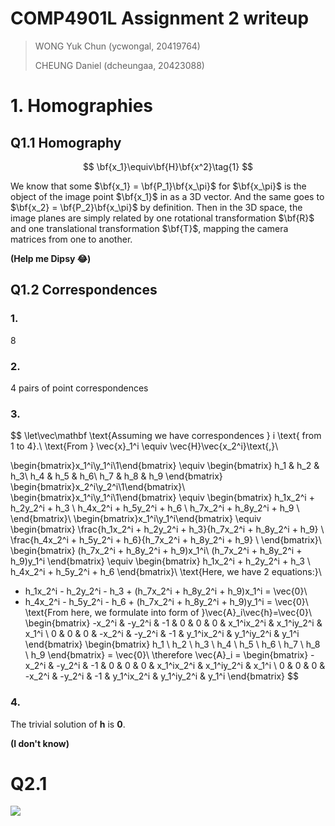 # COMP4901L Assignment 2 writeup

> WONG Yuk Chun (ycwongal, 20419764)
>
> CHEUNG Daniel (dcheungaa, 20423088)

# 1. Homographies

## Q1.1 Homography

$$
\bf{x_1}\equiv\bf{H}\bf{x^2}\tag{1}
$$

We know that some $\bf{x_1} = \bf{P_1}\bf{x_\pi}$ for $\bf{x_\pi}$ is the object of the image point $\bf{x_1}$ in as a 3D vector. And the same goes to $\bf{x_2} = \bf{P_2}\bf{x_\pi}$ by definition. Then in the 3D space, the image planes are simply related by one rotational transformation $\bf{R}$ and one translational transformation $\bf{T}$, mapping the camera matrices from one to another.

**(Help me Dipsy 😂)**

## Q1.2 Correspondences

### 1.

8

### 2.

4 pairs of point correspondences

### 3.

$$
\let\vec\mathbf
\text{Assuming we have correspondences } i \text{ from 1 to 4}.\\
\text{From } \vec{x}_1^i \equiv \vec{H}\vec{x_2^i}\text{,}\\

\begin{bmatrix}x_1^i\\y_1^i\\1\end{bmatrix} \equiv 
	\begin{bmatrix}
		h_1 & h_2 & h_3\\
		h_4 & h_5 & h_6\\
		h_7 & h_8 & h_9
    \end{bmatrix}
    \begin{bmatrix}x_2^i\\y_2^i\\1\end{bmatrix}\\
\begin{bmatrix}x_1^i\\y_1^i\\1\end{bmatrix} \equiv
	\begin{bmatrix}
		h_1x_2^i + h_2y_2^i + h_3 \\
		h_4x_2^i + h_5y_2^i + h_6 \\
		h_7x_2^i + h_8y_2^i + h_9 \\
    \end{bmatrix}\\
\begin{bmatrix}x_1^i\\y_1^i\end{bmatrix} \equiv
	\begin{bmatrix}
		\frac{h_1x_2^i + h_2y_2^i + h_3}{h_7x_2^i + h_8y_2^i + h_9} \\
		\frac{h_4x_2^i + h_5y_2^i + h_6}{h_7x_2^i + h_8y_2^i + h_9} \\
    \end{bmatrix}\\
\begin{bmatrix}
	(h_7x_2^i + h_8y_2^i + h_9)x_1^i\\
	(h_7x_2^i + h_8y_2^i + h_9)y_1^i
\end{bmatrix} \equiv
	\begin{bmatrix}
		h_1x_2^i + h_2y_2^i + h_3 \\
		h_4x_2^i + h_5y_2^i + h_6
    \end{bmatrix}\\
\text{Here, we have 2 equations:}\\
- h_1x_2^i - h_2y_2^i - h_3 + (h_7x_2^i + h_8y_2^i + h_9)x_1^i = \vec{0}\\
- h_4x_2^i - h_5y_2^i - h_6 + (h_7x_2^i + h_8y_2^i + h_9)y_1^i = \vec{0}\\
\text{From here, we formulate into form of }\vec{A}_i\vec{h}=\vec{0}\\
\begin{bmatrix}
	-x_2^i & -y_2^i & -1 & 0 & 0 & 0 & x_1^ix_2^i & x_1^iy_2^i & x_1^i \\
	0 & 0 & 0 & -x_2^i & -y_2^i & -1 & y_1^ix_2^i & y_1^iy_2^i & y_1^i
\end{bmatrix}
	\begin{bmatrix}
		h_1 \\ h_2 \\ h_3 \\ h_4 \\ h_5 \\ h_6 \\ h_7 \\ h_8 \\ h_9
	\end{bmatrix} = \vec{0}\\
\therefore \vec{A}_i =
	\begin{bmatrix}
        -x_2^i & -y_2^i & -1 & 0 & 0 & 0 & x_1^ix_2^i & x_1^iy_2^i & x_1^i \\
        0 & 0 & 0 & -x_2^i & -y_2^i & -1 & y_1^ix_2^i & y_1^iy_2^i & y_1^i
    \end{bmatrix}
$$

### 4.

The trivial solution of $\mathbf{h}$ is $\mathbf{0}$.

**(I don't know)**

# Q2.1

![](/home/daniel/Documents/projects/COMP4901L/assgn2_no_cv_package/saved_figures/2_1_4.png)